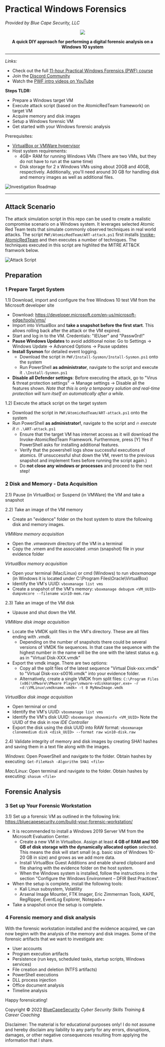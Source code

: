 # Practical Windows Forensics
*Provided by Blue Cape Security, LLC*

<p align="center">
  <img src="https://github.com/bluecapesecurity/bluecapesecurity/blob/main/BCS_banner.png" />
</p>

<div align="center">

 **A quick DIY approach for performing a digital forensic analysis on a Windows 10 system**
 
</div>
 
 ---
 
 

*Links:*
- Check out the full [11-hour Practical Windows Forensics (PWF) course](https://bluecapesecurity.com/courses/practical-windows-forensics/)
- Join the [Discord Community](https://discord.gg/WKsaGE2CV3)
- Watch the [PWF intro videos on YouTube](https://youtu.be/JDzJHyBJIXk) 

 
**Steps TLDR:**
* Prepare a Windows target VM
* Execute attack script (based on the AtomicRedTeam framework) on target VM
* Acquire memory and disk images 
* Setup a Windows forensic VM
* Get started with your Windows forensic analysis

Prerequisites:
  * [VirtualBox or VMWare hypervisor](https://bluecapesecurity.com/build-your-lab/virtualization/)
  * Host system requirements: 
      * 4GB+ RAM for running Windows VMs (There are two VMs, but they do not have to run at the same time)
      * Disk storage for 2 x Windows VMs using about 20GB and 40GB, respectively. Additionally, you'll need around 30 GB for handling disk and memory images as well as additional files. 
  
 

![Investigation Roadmap](Investigation-roadmap.png)

 
 ---
## Attack Scenario
The attack simulation script in this repo can be used to create a realistic compromise scenario on a Windows system. It leverages selected Atomic Red Team tests that simulate commonly observed techniques in real world attacks. The script `PWF/AtomicRedTeam/ART-attack.ps1` first installs [Invoke-AtomicRedTeam](https://github.com/redcanaryco/invoke-atomicredteam) and then executes a number of techniques. The techniques executed in this script are highlited the MITRE ATT&CK framwork below.

![Attack Script](AtomicRedTeam/PWF_Analysis-MITRE.png)

## Preparation
### 1 Prepare Target System
1.1) Download, import and configure the free Windows 10 test VM from the Microsoft developer site
  * Download: https://developer.microsoft.com/en-us/microsoft-edge/tools/vms/
  * Import into VirtualBox and **take a snapshot before the first start**. This allows rolling back after the attack or the VM expired.
  * Start and log in to the VM. Credentials: "IEUser" and "Passw0rd!"
  * **Pause Windows Updates** to avoid additional noise: Go to Settings -> Windows Update -> Advanced Options -> Pause updates
  * **Install Sysmon** for detailed event logging.
      * Download the script in `PWF/Install-Sysmon/Install-Sysmon.ps1` onto the system
      * Run PowerShell **as administrator**, navigate to the script and execute it `.\Install-Sysmon.ps1`
  * **Disable all Defender settings**: Before executing the attack, go to "Virus & threat protection settings" -> Manage settings -> Disable all the features shown. *Note that this is only a temporary solution and real-time protection will turn itself on automatically after a while*.

1.2) Execute the attack script on the target system
* Download the script in `PWF/AtomicRedTeam/ART-attack.ps1` onto the system
* Run PowerShell **as administrator!**, navigate to the script and :fire: *execute it* :fire: `.\ART-attack.ps1`
    * Ensure that the target VM has internet access as it will download the Invoke-AtomicRedTeam Framework. Furthermore, press [Y] Yes if PowerShell asks for installing additional features.
    * Verify that the powershell logs show successful executions of atomics. (If unsuccessful shut down the VM, revert to the previous snapshot and implement fixes before running the script again.)
    * Do **not close any windows or processes** and proceed to the next step!

### 2 Disk and Memory - Data Acquisition 
2.1) Pause (in VirtualBox) or Suspend (in VMWare) the VM and take a snapshot

2.2) Take an image of the VM memory
* Create an "evidence" folder on the host system to store the following disk and memory images.

*VMWare memory acquisition*
  - Open the *.vmwarevm* directory of the VM in a terminal
  - Copy the .vmem and the associated .vmsn (snapshot) file in your evidence folder

*VirtualBox memory acquisition*
* Open your terminal (Mac/Linux) or cmd (Windows) to run *vboxmanage* (in Windows it is located under C:\Program Files\Oracle\VirtualBox)
* Identify the VM's UUID: `vboxmanage list vms`
* Create a snapshot of the VM's memory: `vboxmanage debugvm <VM_UUID> dumpvmcore --filename win10-mem.raw`
  
2.3) Take an image of the VM disk
* Upause and shut down the VM. 

*VMWare disk image acquisition* 
* Locate the VMDK split files in the VM's directory. These are all files ending with *.vmdk*.
    * Depending on the number of snapshots there could be several versions of VMDK file sequences. In that case the sequence with the highest number in the name will be the one with the latest status e.g. as in "Virtual Disk-XXX.vmdk"
* Export the vmdk image. There are two options:
    * Copy all the split files of the latest sequence "Virtual Disk-xxx.vmdk" to "Virtual Disk-xxx-s0016.vmdk" into your evidence folder. 
    * Alternatively, create a single VMDK from split files: `C:\Program Files (x86)\VMware\VMware Player\vmware-vdiskmanager.exe» -r «d:\VMLinux\vmdkname.vmdk» -t 0 MyNewImage.vmdk`
  
*VirtualBox disk image acquisition*
* Open terminal or cmd
* Identify the VM's UUID: `vboxmanage list vms`
* Identify the VM's disk UUID: `vboxmanage showvminfo <VM_UUID>` Note the UUID of the disk in row *IDE Controller*
* Export the disk using the disk UUID into RAW format: `vboxmanage clonemedium disk <disk_UUID> --format raw win10-disk.raw`
  
2.4) Validate integrity of memory and disk images by creating SHA1 hashes and saving them in a text file along with the images.
  
*Windows*: Open PowerShell and navigate to the folder. Obtain hashes by executing: `Get-FileHash -Algorithm SHA1 <file>`
 
*Mac/Linux*: Open terminal and navigate to the folder. Obtain hashes by executing: `shasum <file>`
  
## Forensic Analysis

### 3 Set up Your Forensic Workstation
3.1) Set up a forensic VM as outlined in the following link: https://bluecapesecurity.com/build-your-forensic-workstation/
* It is recommended to install a Windows 2019 Server VM from the Microsoft Evaluation Center.
    * Create a new VM in Virtualbox. Assign at least **4 GB of RAM and 100 GB of disk storage with the dynamically allocated option** selected. This means the disk will start small (e.g. basic size of Windows 10-20 GB in size) and grows as we add more data. 
    * Install VirtualBox Guest Additions and enable shared clipboard and file sharing with the evidence folder on the host system.
    * When the Windows system is installed, follow the instructions in the section "Configure the Windows Environment – DFIR Best Practices".
* When the setup is complete, install the following tools: 
    * Kali Linux subsystem, Volatility
    * Arsenal Image Mounter, FTK Imager, Eric Zimmerman Tools, KAPE, RegRipper, EventLog Explorer, Notepad++
* Take a snapshot once the setup is complete. 

### 4 Forensic memory and disk analysis
With the forensic workstation installed and the evidence acquired, we can now beginn with the analysis of the memory and disk images. Some of the forensic artifacts that we want to investigate are:

* User accounts
* Program execution artifacts
* Persistence (run keys, scheduled tasks, startup scripts, Windows services)
* File creation and deletion (NTFS artifacts)
* PowerShell executions
* DLL process injection
* Office document analysis
* Timeline analysis


Happy forensicating!

  
Copyright © 2022 [BlueCapeSecurity](https://www.bluecapesecurity.com)
*Cyber Security Skills Training & Career Coaching*
 
Disclaimer: The material is for educational purposes only! I do not assume and hereby disclaim any liability to any party for any errors, disruptions, damages, or other negative consequences resulting from applying the information that I share.

